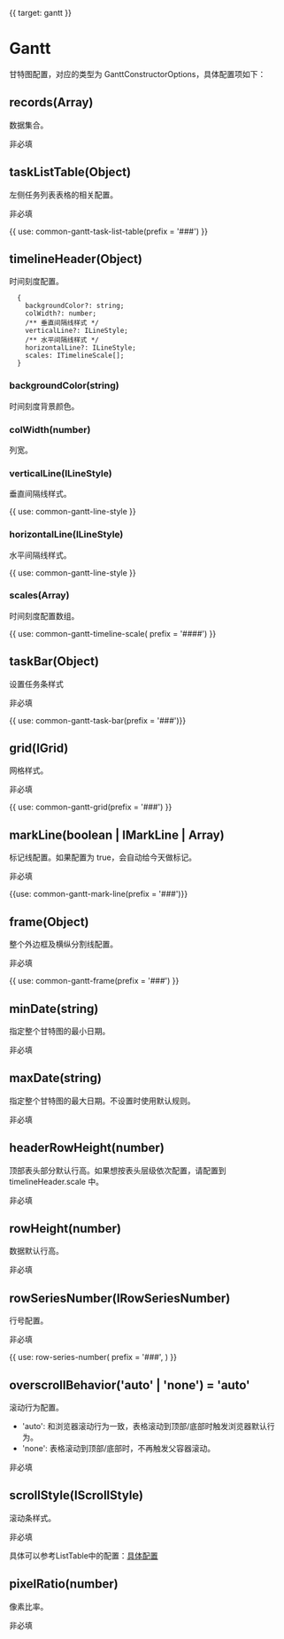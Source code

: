 {{ target: gantt }}
# Gantt

甘特图配置，对应的类型为 GanttConstructorOptions，具体配置项如下：

## records(Array)

数据集合。

非必填

## taskListTable(Object)

左侧任务列表表格的相关配置。

非必填

{{ use: common-gantt-task-list-table(prefix = '###') }}

## timelineHeader(Object)

时间刻度配置。
```
  {
    backgroundColor?: string;
    colWidth?: number;
    /** 垂直间隔线样式 */
    verticalLine?: ILineStyle;
    /** 水平间隔线样式 */
    horizontalLine?: ILineStyle;
    scales: ITimelineScale[];
  }
```
### backgroundColor(string)

时间刻度背景颜色。

### colWidth(number)

列宽。

### verticalLine(ILineStyle)

垂直间隔线样式。

{{ use: common-gantt-line-style }}

### horizontalLine(ILineStyle)

水平间隔线样式。

{{ use: common-gantt-line-style }}

### scales(Array<ITimelineScale>)

时间刻度配置数组。

{{ use: common-gantt-timeline-scale( prefix = '####') }}

## taskBar(Object)

设置任务条样式

非必填

{{ use: common-gantt-task-bar(prefix = '###')}}



## grid(IGrid)

网格样式。

非必填

{{ use: common-gantt-grid(prefix = '###') }}

## markLine(boolean | IMarkLine | Array<IMarkLine>)

标记线配置。如果配置为 true，会自动给今天做标记。

非必填

{{use: common-gantt-mark-line(prefix = '###')}}

## frame(Object)

整个外边框及横纵分割线配置。

非必填

{{ use: common-gantt-frame(prefix = '###') }}

## minDate(string)

指定整个甘特图的最小日期。

非必填

## maxDate(string)

指定整个甘特图的最大日期。不设置时使用默认规则。

非必填

## headerRowHeight(number)

顶部表头部分默认行高。如果想按表头层级依次配置，请配置到 timelineHeader.scale 中。

非必填

## rowHeight(number)

数据默认行高。

非必填

## rowSeriesNumber(IRowSeriesNumber)

行号配置。

非必填

{{ use: row-series-number(
    prefix = '###',
) }}


## overscrollBehavior('auto' | 'none') = 'auto'

滚动行为配置。
- 'auto': 和浏览器滚动行为一致，表格滚动到顶部/底部时触发浏览器默认行为。
- 'none': 表格滚动到顶部/底部时，不再触发父容器滚动。

非必填

## scrollStyle(IScrollStyle)

滚动条样式。

非必填

具体可以参考ListTable中的配置：[具体配置](./ListTable#theme.scrollStyle)

## pixelRatio(number)

像素比率。

非必填
